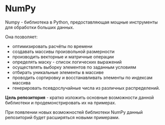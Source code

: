 # NumPy

Numpy - библиотека в Python, предоставляющая мощные инструменты для обработки больших данных. 

Она позволяет:
* оптимизировать расчёты по времени
* создавать массивы произвольной размерности
* производить векторные и матричные операции
* определять маску - список логических выражений
* осуществлять выборку элементов по заданным условиям
* отбирать уникальные элементы в массиве
* проводить сортировку и восстанавливать элементы по индексам массива
* генерировать псевдослучайные числа из различных распределений.

$\textbf{Цель репозитория}$ - кратко изложить основные возможности данной библиотеки и продемонстрировать их на примерах.

При появлении новых возможностей библиотеки NumPy данный репозиторий будет расширяться новыми примерами.

